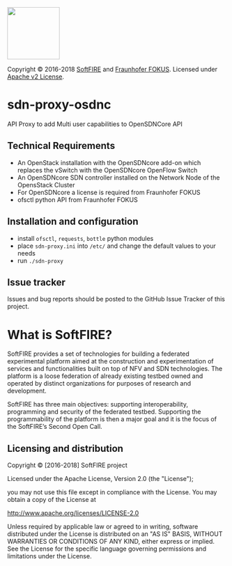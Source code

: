 
  <img src="https://www.softfire.eu/wp-content/uploads/SoftFIRE_Logo_Fireball-300x300.png" width="120"/>

  Copyright © 2016-2018 [SoftFIRE](https://www.softfire.eu/) and [Fraunhofer FOKUS](https://www.fokus.fraunhofer.de/go/ngni).
  Licensed under [Apache v2 License](http://www.apache.org/licenses/LICENSE-2.0).

# sdn-proxy-osdnc

API Proxy to add Multi user capabilities to OpenSDNCore API


## Technical Requirements

 * An OpenStack installation with the OpenSDNcore add-on which replaces the vSwitch with the OpenSDNcore OpenFlow Switch
 * An OpenSDNcore SDN controller installed on the Network Node of the OpensStack Cluster
 * For OpenSDNcore a license is required from Fraunhofer FOKUS
 * ofsctl python API from Fraunhofer FOKUS

## Installation and configuration

 * install `ofsctl`, `requests`, `bottle` python modules
 * place `sdn-proxy.ini` into `/etc/` and change the default values to your needs
 * run `./sdn-proxy`

## Issue tracker

Issues and bug reports should be posted to the GitHub Issue Tracker of this project.

# What is SoftFIRE?

SoftFIRE provides a set of technologies for building a federated experimental platform aimed at the construction and experimentation of services and functionalities built on top of NFV and SDN technologies.
The platform is a loose federation of already existing testbed owned and operated by distinct organizations for purposes of research and development.

SoftFIRE has three main objectives: supporting interoperability, programming and security of the federated testbed.
Supporting the programmability of the platform is then a major goal and it is the focus of the SoftFIRE’s Second Open Call.

## Licensing and distribution
Copyright © [2016-2018] SoftFIRE project

Licensed under the Apache License, Version 2.0 (the "License");

you may not use this file except in compliance with the License.
You may obtain a copy of the License at

  http://www.apache.org/licenses/LICENSE-2.0

Unless required by applicable law or agreed to in writing, software
distributed under the License is distributed on an "AS IS" BASIS,
WITHOUT WARRANTIES OR CONDITIONS OF ANY KIND, either express or implied.
See the License for the specific language governing permissions and
limitations under the License.


